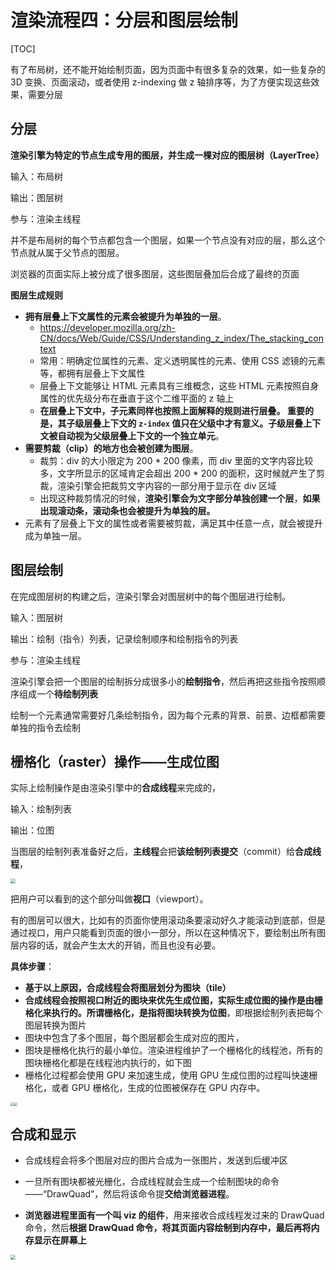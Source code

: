 # 渲染流程四：分层和图层绘制

[TOC]

有了布局树，还不能开始绘制页面，因为页面中有很多复杂的效果，如一些复杂的 3D 变换、页面滚动，或者使用 z-indexing 做 z 轴排序等，为了方便实现这些效果，需要分层

## 分层

**渲染引擎为特定的节点生成专用的图层，并生成一棵对应的图层树（LayerTree）**

输入：布局树

输出：图层树

参与：渲染主线程

并不是布局树的每个节点都包含一个图层，如果一个节点没有对应的层，那么这个节点就从属于父节点的图层。

浏览器的页面实际上被分成了很多图层，这些图层叠加后合成了最终的页面

**图层生成规则**

- **拥有层叠上下文属性的元素会被提升为单独的一层**。
  - https://developer.mozilla.org/zh-CN/docs/Web/Guide/CSS/Understanding_z_index/The_stacking_context
  - 常用：明确定位属性的元素、定义透明属性的元素、使用 CSS 滤镜的元素等，都拥有层叠上下文属性
  - 层叠上下文能够让 HTML 元素具有三维概念，这些 HTML 元素按照自身属性的优先级分布在垂直于这个二维平面的 z 轴上
  - **在层叠上下文中，子元素同样也按照上面解释的规则进行层叠。 重要的是，其子级层叠上下文的 `z-index` 值只在父级中才有意义。子级层叠上下文被自动视为父级层叠上下文的一个独立单元**。
- **需要剪裁（clip）的地方也会被创建为图层**。
  - 裁剪：div 的大小限定为 200 * 200 像素，而 div 里面的文字内容比较多，文字所显示的区域肯定会超出 200 * 200 的面积，这时候就产生了剪裁，渲染引擎会把裁剪文字内容的一部分用于显示在 div 区域
  - 出现这种裁剪情况的时候，**渲染引擎会为文字部分单独创建一个层**，**如果出现滚动条，滚动条也会被提升为单独的层。**
- 元素有了层叠上下文的属性或者需要被剪裁，满足其中任意一点，就会被提升成为单独一层。



## 图层绘制

在完成图层树的构建之后，渲染引擎会对图层树中的每个图层进行绘制。

输入：图层树

输出：绘制（指令）列表，记录绘制顺序和绘制指令的列表

参与：渲染主线程

渲染引擎会把一个图层的绘制拆分成很多小的**绘制指令**，然后再把这些指令按照顺序组成一个**待绘制列表**

绘制一个元素通常需要好几条绘制指令，因为每个元素的背景、前景、边框都需要单独的指令去绘制



## 栅格化（raster）操作——生成位图

实际上绘制操作是由渲染引擎中的**合成线程**来完成的，

输入：绘制列表

输出：位图

当图层的绘制列表准备好之后，**主线程**会把**该绘制列表提交**（commit）给**合成线程**，

<img src="https://static001.geekbang.org/resource/image/46/41/46d33b6e5fca889ecbfab4516c80a441.png" style="zoom:50%;" />

把用户可以看到的这个部分叫做**视口**（viewport）。

有的图层可以很大，比如有的页面你使用滚动条要滚动好久才能滚动到底部，但是通过视口，用户只能看到页面的很小一部分，所以在这种情况下，要绘制出所有图层内容的话，就会产生太大的开销，而且也没有必要。

**具体步骤**：

- **基于以上原因，合成线程会将图层划分为图块（tile）**
- **合成线程会按照视口附近的图块来优先生成位图，实际生成位图的操作是由栅格化来执行的。所谓栅格化，是指将图块转换为位图**，即根据绘制列表把每个图层转换为图片
- 图块中包含了多个图层，每个图层都会生成对应的图片，
- 图块是栅格化执行的最小单位。渲染进程维护了一个栅格化的线程池，所有的图块栅格化都是在线程池内执行的，如下图
- 栅格化过程都会使用 GPU 来加速生成，使用 GPU 生成位图的过程叫快速栅格化，或者 GPU 栅格化，生成的位图被保存在 GPU 内存中。

<img src="https://static001.geekbang.org/resource/image/d8/20/d8d77356211e12b47bb9f508e2db8520.png" style="zoom: 33%;" /><img src="https://static001.geekbang.org/resource/image/a8/87/a8d954cd8e4722ee03d14afaa14c3987.png" style="zoom: 33%;" />





## 合成和显示

- 合成线程会将多个图层对应的图片合成为一张图片，发送到后缓冲区

- 一旦所有图块都被光栅化，合成线程就会生成一个绘制图块的命令——“DrawQuad”，然后将该命令提**交给浏览器进程**。
- **浏览器进程里面有一个叫 viz 的组件**，用来接收合成线程发过来的 DrawQuad 命令，然后**根据 DrawQuad 命令，将其页面内容绘制到内存中，最后再将内存显示在屏幕上**

<img src="https://static001.geekbang.org/resource/image/97/37/975fcbf7f83cc20d216f3d68a85d0f37.png" style="zoom:50%;" />

















